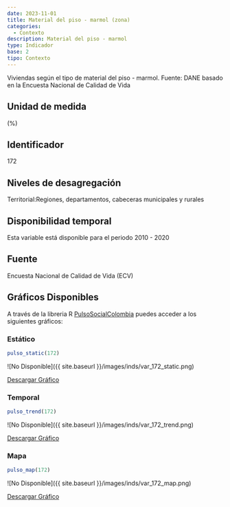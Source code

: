 ```yaml
---
date: 2023-11-01
title: Material del piso - marmol (zona)
categories:
  - Contexto
description: Material del piso - marmol
type: Indicador
base: 2
tipo: Contexto
--- 
```


Viviendas según el tipo de material del piso - marmol.
Fuente: DANE basado en la Encuesta Nacional de Calidad de Vida

## Unidad de medida
(%)

## Identificador
172

## Niveles de desagregación
Territorial:Regiones, departamentos, cabeceras municipales y rurales

## Disponibilidad temporal
Esta variable está disponible para el periodo 2010 - 2020

## Fuente
Encuesta Nacional de Calidad de Vida (ECV)

## Gráficos Disponibles

A través de la libreria R [PulsoSocialColombia](https://github.com/pulsosocialcolombia/PulsoSocialColombia) puedes acceder a los siguientes gráficos:

### Estático

``` R
pulso_static(172)
```

![No Disponible]({{ site.baseurl }}/images/inds/var_172_static.png)

<a href='{{ site.baseurl }}/images/inds/var_172_static.png'>Descargar Gráfico</a>

### Temporal

``` R
pulso_trend(172)
```

![No Disponible]({{ site.baseurl }}/images/inds/var_172_trend.png)

<a href='{{ site.baseurl }}/images/inds/var_172_trend.png'>Descargar Gráfico</a>

### Mapa

``` R
pulso_map(172)
```

![No Disponible]({{ site.baseurl }}/images/inds/var_172_map.png)

<a href='{{ site.baseurl }}/images/inds/var_172_map.png'>Descargar Gráfico</a>
